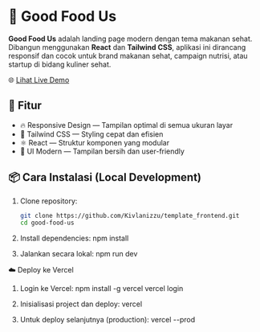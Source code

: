 # 🥗 Good Food Us

**Good Food Us** adalah landing page modern dengan tema makanan sehat. Dibangun menggunakan **React** dan **Tailwind CSS**, aplikasi ini dirancang responsif dan cocok untuk brand makanan sehat, campaign nutrisi, atau startup di bidang kuliner sehat.

🌐 [Lihat Live Demo](https://elemes-gxbd2hq8u-kivlanizzus-projects.vercel.app/)

## 🚀 Fitur

- 🔥 Responsive Design — Tampilan optimal di semua ukuran layar  
- 🎨 Tailwind CSS — Styling cepat dan efisien  
- ⚛️ React — Struktur komponen yang modular  
- 📱 UI Modern — Tampilan bersih dan user-friendly

## 📦 Cara Instalasi (Local Development)

1. Clone repository:
   ```bash
   git clone https://github.com/Kivlanizzu/template_frontend.git
   cd good-food-us

2. Install dependencies:
npm install

3. Jalankan secara lokal:
npm run dev

☁️ Deploy ke Vercel

1. Login ke Vercel:
npm install -g vercel
vercel login

2. Inisialisasi project dan deploy:
vercel

3. Untuk deploy selanjutnya (production):
vercel --prod
